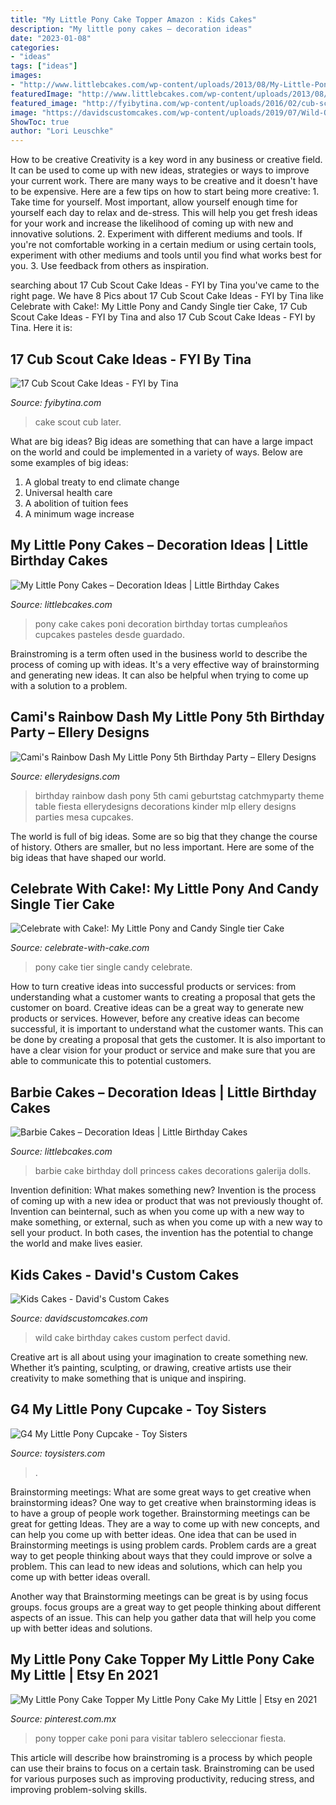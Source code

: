 ```yaml
---
title: "My Little Pony Cake Topper Amazon : Kids Cakes"
description: "My little pony cakes – decoration ideas"
date: "2023-01-08"
categories:
- "ideas"
tags: ["ideas"]
images:
- "http://www.littlebcakes.com/wp-content/uploads/2013/08/My-Little-Pony-Cake.jpg"
featuredImage: "http://www.littlebcakes.com/wp-content/uploads/2013/08/Barbie-Princess-Cake-Pictures.jpg"
featured_image: "http://fyibytina.com/wp-content/uploads/2016/02/cub-scout-cake-ideas-17-768x1024.jpg"
image: "https://davidscustomcakes.com/wp-content/uploads/2019/07/Wild-One-Birthday-Cake-scaled.jpg"
ShowToc: true
author: "Lori Leuschke"
---
```



How to be creative
Creativity is a key word in any business or creative field. It can be used to come up with new ideas, strategies or ways to improve your current work. There are many ways to be creative and it doesn't have to be expensive. Here are a few tips on how to start being more creative: 1. Take time for yourself. Most important, allow yourself enough time for yourself each day to relax and de-stress. This will help you get fresh ideas for your work and increase the likelihood of coming up with new and innovative solutions. 2. Experiment with different mediums and tools. If you're not comfortable working in a certain medium or using certain tools, experiment with other mediums and tools until you find what works best for you. 3. Use feedback from others as inspiration.

	

		
searching about 17 Cub Scout Cake Ideas - FYI by Tina you've came to the right page. We have 8 Pics about 17 Cub Scout Cake Ideas - FYI by Tina like Celebrate with Cake!: My Little Pony and Candy Single tier Cake, 17 Cub Scout Cake Ideas - FYI by Tina and also 17 Cub Scout Cake Ideas - FYI by Tina. Here it is:
		
    
## 17 Cub Scout Cake Ideas - FYI By Tina

<img loading=lazy src="http://fyibytina.com/wp-content/uploads/2016/02/cub-scout-cake-ideas-17-768x1024.jpg" onerror="this.onerror=null;this.src='https://tse3.mm.bing.net/th?id=OIP.C2O9fAIEgd-W9HLvia7XBQHaJ4&amp;pid=15.1';" alt="17 Cub Scout Cake Ideas - FYI by Tina">

_Source: fyibytina.com_

>cake scout cub later. 

	

What are big ideas?
Big ideas are something that can have a large impact on the world and could be implemented in a variety of ways. Below are some examples of big ideas: 
1. A global treaty to end climate change 
2. Universal health care 
3. A abolition of tuition fees 
4. A minimum wage increase 

    
## My Little Pony Cakes – Decoration Ideas | Little Birthday Cakes

<img loading=lazy src="http://www.littlebcakes.com/wp-content/uploads/2013/08/My-Little-Pony-Cake.jpg" onerror="this.onerror=null;this.src='https://tse2.mm.bing.net/th?id=OIP.1DBlnd9o2yCdwc_JEJGyZAHaFj&amp;pid=15.1';" alt="My Little Pony Cakes – Decoration Ideas | Little Birthday Cakes">

_Source: littlebcakes.com_

>pony cake cakes poni decoration birthday tortas cumpleaños cupcakes pasteles desde guardado. 

	

Brainstroming is a term often used in the business world to describe the process of coming up with ideas. It's a very effective way of brainstorming and generating new ideas. It can also be helpful when trying to come up with a solution to a problem.

    
## Cami&#039;s Rainbow Dash My Little Pony 5th Birthday Party – Ellery Designs

<img loading=lazy src="http://ellerydesigns.com/wp-content/uploads/2014/04/IMG_3242.jpg" onerror="this.onerror=null;this.src='https://tse1.mm.bing.net/th?id=OIP.tDD_fwJRtGlWu1trJLeujAHaLG&amp;pid=15.1';" alt="Cami&#039;s Rainbow Dash My Little Pony 5th Birthday Party – Ellery Designs">

_Source: ellerydesigns.com_

>birthday rainbow dash pony 5th cami geburtstag catchmyparty theme table fiesta ellerydesigns decorations kinder mlp ellery designs parties mesa cupcakes. 

	

The world is full of big ideas. Some are so big that they change the course of history. Others are smaller, but no less important. Here are some of the big ideas that have shaped our world.

    
## Celebrate With Cake!: My Little Pony And Candy Single Tier Cake

<img loading=lazy src="https://1.bp.blogspot.com/-0sOVVVpN47A/XqtbupjX4xI/AAAAAAACPe4/WUp8yjFs6D8MAV9x4f2ikO8d2M_SvOVtACLcBGAsYHQ/s1600/IMG_20200404_091806_new.jpg" onerror="this.onerror=null;this.src='https://tse3.mm.bing.net/th?id=OIP.PK2hgOggLpDHosdat9pycAHaIz&amp;pid=15.1';" alt="Celebrate with Cake!: My Little Pony and Candy Single tier Cake">

_Source: celebrate-with-cake.com_

>pony cake tier single candy celebrate. 

	

How to turn creative ideas into successful products or services: from understanding what a customer wants to creating a proposal that gets the customer on board.
Creative ideas can be a great way to generate new products or services. However, before any creative ideas can become successful, it is important to understand what the customer wants. This can be done by creating a proposal that gets the customer. It is also important to have a clear vision for your product or service and make sure that you are able to communicate this to potential customers.

    
## Barbie Cakes – Decoration Ideas | Little Birthday Cakes

<img loading=lazy src="http://www.littlebcakes.com/wp-content/uploads/2013/08/Barbie-Princess-Cake-Pictures.jpg" onerror="this.onerror=null;this.src='https://tse1.mm.bing.net/th?id=OIP.JTu_-7N5AQrR2NCK9KHDOQHaKC&amp;pid=15.1';" alt="Barbie Cakes – Decoration Ideas | Little Birthday Cakes">

_Source: littlebcakes.com_

>barbie cake birthday doll princess cakes decorations galerija dolls. 

	

Invention definition: What makes something new?
Invention is the process of coming up with a new idea or product that was not previously thought of. Invention can beinternal, such as when you come up with a new way to make something, or external, such as when you come up with a new way to sell your product. In both cases, the invention has the potential to change the world and make lives easier.

    
## Kids Cakes - David&#039;s Custom Cakes

<img loading=lazy src="https://davidscustomcakes.com/wp-content/uploads/2019/07/Wild-One-Birthday-Cake-scaled.jpg" onerror="this.onerror=null;this.src='https://tse3.mm.bing.net/th?id=OIP.asErlc3MNH5Z2OXWI-2I-AHaJ4&amp;pid=15.1';" alt="Kids Cakes - David&#039;s Custom Cakes">

_Source: davidscustomcakes.com_

>wild cake birthday cakes custom perfect david. 

	

Creative art is all about using your imagination to create something new. Whether it’s painting, sculpting, or drawing, creative artists use their creativity to make something that is unique and inspiring.

    
## G4 My Little Pony Cupcake - Toy Sisters

<img loading=lazy src="https://www.toysisters.com/wp-content/uploads/2020/09/Cupcake-Original-1.jpg?189db0&amp;189db0" onerror="this.onerror=null;this.src='https://tse1.mm.bing.net/th?id=OIP.x_PubL18HbH6MP6So7ZWLAHaId&amp;pid=15.1';" alt="G4 My Little Pony Cupcake - Toy Sisters">

_Source: toysisters.com_

>. 

	

Brainstorming meetings: What are some great ways to get creative when brainstorming ideas?
One way to get creative when brainstorming ideas is to have a group of people work together. Brainstorming meetings can be great for getting Ideas. They are a way to come up with new concepts, and can help you come up with better ideas. 
One idea that can be used in Brainstorming meetings is using problem cards. Problem cards are a great way to get people thinking about ways that they could improve or solve a problem. This can lead to new ideas and solutions, which can help you come up with better ideas overall. 

Another way that Brainstorming meetings can be great is by using focus groups. focus groups are a great way to get people thinking about different aspects of an issue. This can help you gather data that will help you come up with better ideas and solutions.

    
## My Little Pony Cake Topper My Little Pony Cake My Little | Etsy En 2021

<img loading=lazy src="https://i.pinimg.com/736x/e2/c4/c8/e2c4c83339592ae6d88a101e1f582cff.jpg" onerror="this.onerror=null;this.src='https://tse1.mm.bing.net/th?id=OIP.GYcHU4oQOSER5rCSwmZVdAHaKe&amp;pid=15.1';" alt="My Little Pony Cake Topper My Little Pony Cake My Little | Etsy en 2021">

_Source: pinterest.com.mx_

>pony topper cake poni para visitar tablero seleccionar fiesta. 

	

This article will describe how brainstroming is a process by which people can use their brains to focus on a certain task. Brainstroming can be used for various purposes such as improving productivity, reducing stress, and improving problem-solving skills.

